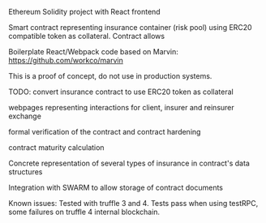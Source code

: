 Ethereum Solidity project with React frontend

Smart contract representing insurance container (risk pool) using
ERC20 compatible token as collateral.
Contract allows

Boilerplate React/Webpack code based on Marvin:
https://github.com/workco/marvin

This is a proof of concept, do not use in production systems.

TODO:
convert insurance contract to use ERC20 token as collateral

webpages representing interactions for client, insurer and reinsurer exchange

formal verification of the contract and contract hardening

contract maturity calculation

Concrete representation of several types of insurance in contract's data structures

Integration with SWARM to allow storage of contract documents



Known issues:
Tested with truffle 3 and 4. Tests pass when using testRPC, some failures on truffle 4 internal blockchain.

